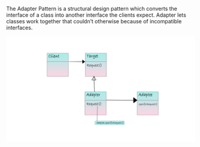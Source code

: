 The Adapter Pattern is a structural design pattern which converts the interface of a class into another interface the clients
expect. Adapter lets classes work together that couldn’t otherwise because of
incompatible interfaces.

![alt text](https://github.com/xxxwarrior/Basic-Design-Patterns-Python/blob/main/Adapter/diagram.jpg?raw=true)
